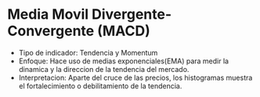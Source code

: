 # Media Movil Divergente-Convergente (MACD)

-   Tipo de indicador: Tendencia y Momentum
-   Enfoque: Hace uso de medias exponenciales(EMA) para medir la dinamica y la direccion de la tendencia del mercado.
-   Interpretacion: Aparte del cruce de las precios, los histogramas muestra el fortalecimiento o debilitamiento de la tendencia. 